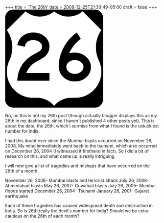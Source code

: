 +++
title = 'The 26th'
date = 2008-12-25T21:30:49-05:00
draft = false
+++
![26](images/26.png)

No, no this is not my 26th post (though actually blogger displays this as my 26th in my dashboard, since I haven't published 4 other posts yet). This is about the date, the 26th, which I surmise from what I found is the unluckiest number for India.

I had this doubt ever since the Mumbai blasts occurred on November 26, 2008. My mind immediately went back to the tsunami, which also occurred on December 26, 2004 (I witnessed it firsthand in fact). So I did a bit of research on this, and what came up is really intriguing.

I will now give a list of tragedies and mishaps that have occurred on the 26th of a month.

November 26, 2008- Mumbai blasts and terrorist attack
July 26, 2008- Ahmedabad blasts
May 26, 2007- Guwahati blasts
July 26, 2005- Mumbai floods started
December 26, 2004- Tsunami
January 26, 2001- Gujarat earthquake

Each of these tragedies has caused widespread death and destruction in India. So is 26th really the devil's number for India? Should we be extra-cautious on the 26th of each month?
